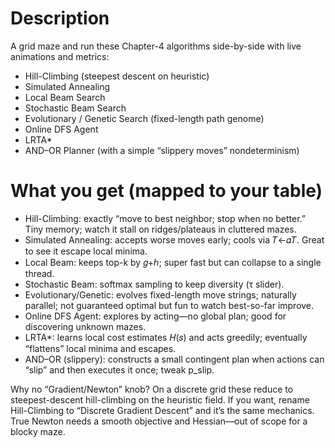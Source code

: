 # Description
A grid maze and run these Chapter-4 algorithms side-by-side with live animations and metrics:
- Hill-Climbing (steepest descent on heuristic)
- Simulated Annealing
- Local Beam Search
- Stochastic Beam Search
- Evolutionary / Genetic Search (fixed-length path genome)
- Online DFS Agent
- LRTA*
- AND–OR Planner (with a simple “slippery moves” nondeterminism)

# What you get (mapped to your table)
- Hill-Climbing: exactly “move to best neighbor; stop when no better.” Tiny memory; watch it stall on ridges/plateaus in cluttered mazes.
- Simulated Annealing: accepts worse moves early; cools via 𝑇←𝛼𝑇. Great to see it escape local minima.
- Local Beam: keeps top-k by 𝑔+ℎ; super fast but can collapse to a single thread.
- Stochastic Beam: softmax sampling to keep diversity (τ slider).
- Evolutionary/Genetic: evolves fixed-length move strings; naturally parallel; not guaranteed optimal but fun to watch best-so-far improve.
- Online DFS Agent: explores by acting—no global plan; good for discovering unknown mazes.
- LRTA*: learns local cost estimates 𝐻(𝑠) and acts greedily; eventually “flattens” local minima and escapes.
- AND–OR (slippery): constructs a small contingent plan when actions can “slip” and then executes it once; tweak p_slip.

Why no “Gradient/Newton” knob?
On a discrete grid these reduce to steepest-descent hill-climbing on the heuristic field. If you want, rename Hill-Climbing to “Discrete Gradient Descent” and it’s the same mechanics. True Newton needs a smooth objective and Hessian—out of scope for a blocky maze.